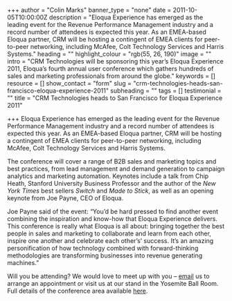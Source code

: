 +++
author = "Colin Marks"
banner_type = "none"
date = 2011-10-05T10:00:00Z
description = "Eloqua Experience has emerged as the leading event for the Revenue Performance Management industry and a record number of attendees is expected this year. As an EMEA-based Eloqua partner, CRM will be hosting a contingent of EMEA clients for peer-to-peer networking, including McAfee, Colt Technology Services and Harris Systems."
heading = ""
highlight_colour = "rgb(55, 26, 190)"
image = ""
intro = "CRM Technologies will be sponsoring this year’s Eloqua Experience 2011, Eloqua’s fourth annual user conference which gathers hundreds of sales and marketing professionals from around the globe."
keywords = []
resource = []
show_contact = "form"
slug = "crm-technologies-heads-san-francisco-eloqua-experience-2011"
subheading = ""
tags = []
testimonial = ""
title = "CRM Technologies heads to San Francisco for Eloqua Experience 2011"

+++
Eloqua Experience has emerged as the leading event for the Revenue Performance Management industry and a record number of attendees is expected this year. As an EMEA-based Eloqua partner, CRM will be hosting a contingent of EMEA clients for peer-to-peer networking, including McAfee, Colt Technology Services and Harris Systems.

The conference will cover a range of B2B sales and marketing topics and best practices, from lead management and demand generation to campaign analytics and marketing automation. Keynotes include a talk from Chip Heath, Stanford University Business Professor and the author of the _New York Times_ best sellers _Switch_ and _Made to Stick_, as well as an opening keynote from Joe Payne, CEO of Eloqua.

Joe Payne said of the event: “You’d be hard pressed to find another event combining the inspiration and know-how that Eloqua Experience delivers. This conference is really what Eloqua is all about: bringing together the best people in sales and marketing to collaborate and learn from each other, inspire one another and celebrate each other’s’ success. It’s an amazing personification of how technology combined with forward-thinking methodologies are transforming businesses into revenue generating machines.”

Will you be attending? We would love to meet up with you – [email](https://mail.google.com/mail/?view=cm&fs=1&tf=1&to=info@crmtechnologies.com) us to arrange an appointment or visit us at our stand in the Yosemite Ball Room. Full details of the conference area available [here](http://www.eloquaexperience.com/).